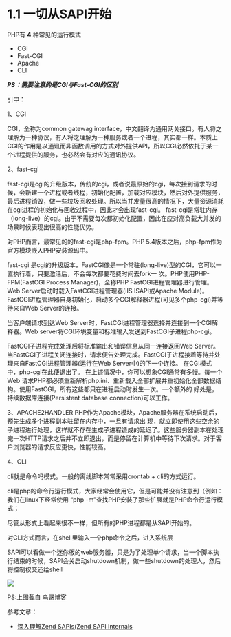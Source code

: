 # 1.1 一切从SAPI开始

PHP有 **4** 种常见的运行模式

* CGI
* Fast-CGI
* Apache
* CLI

***PS：需要注意的是CGI与Fast-CGI的区别***

引申：

1、CGI

CGI，全称为common gatewag interface，中文翻译为通用网关接口。有人将之理解为一种协议，有人将之理解为一种服务或者一个进程，其实都一样。本质上CGI的作用是以通讯而非函数调用的方式对外提供API，所以CGI必然依托于某一个进程提供的服务，也必然会有对应的通讯协议。


2、fast-cgi

fast-cgi是cgi的升级版本，传统的cgi，或者说最原始的cgi，每次接到请求的时候，会新建一个进程或者线程，初始化配置，加载对应模块，然后对外提供服务，最后进程销毁，做一些垃圾回收处理。所以当并发量很高的情况下，大量资源消耗在cgi进程的初始化与回收过程中，因此才会出现fast-cgi。
fast-cgi是常驻内存（long-live）的cgi。由于不需要每次都初始化配置，因此在应对高负载大并发的场景时候表现出很高的性能优势。

对PHP而言，最常见的的fast-cgi是php-fpm。PHP 5.4版本之后，php-fpm作为官方模块嵌入PHP安装源码中。

fast-cgi 是cgi的升级版本，FastCGI像是一个常驻(long-live)型的CGI，它可以一直执行着，只要激活后，不会每次都要花费时间去fork一 次。PHP使用PHP-FPM(FastCGI Process Manager)，全称PHP FastCGI进程管理器进行管理。
Web Server启动时载入FastCGI进程管理器(IIS ISAPI或Apache Module)。FastCGI进程管理器自身初始化，启动多个CGI解释器进程(可见多个php-cgi)并等待来自Web Server的连接。

当客户端请求到达Web Server时，FastCGI进程管理器选择并连接到一个CGI解释器。Web server将CGI环境变量和标准输入发送到FastCGI子进程php-cgi。


FastCGI子进程完成处理后将标准输出和错误信息从同一连接返回Web Server。当FastCGI子进程关闭连接时，请求便告处理完成。FastCGI子进程接着等待并处理来自FastCGI进程管理器(运行在Web Server中)的下一个连接。 在CGI模式中，php-cgi在此便退出了。
在上述情况中，你可以想象CGI通常有多慢。每一个Web 请求PHP都必须重新解析php.ini、重新载入全部扩展并重初始化全部数据结构。使用FastCGI，所有这些都只在进程启动时发生一次。一个额外的 好处是，持续数据库连接(Persistent database connection)可以工作。



3、APACHE2HANDLER
PHP作为Apache模块，Apache服务器在系统启动后，预先生成多个进程副本驻留在内存中，一旦有请求出 现，就立即使用这些空余的子进程进行处理，这样就不存在生成子进程造成的延迟了。这些服务器副本在处理完一次HTTP请求之后并不立即退出，而是停留在计算机中等待下次请求。对于客户浏览器的请求反应更快，性能较高。

4、CLI

cli就是命令吗模式。一般的离线脚本常常采用crontab + cli的方式运行。

cli是php的命令行运行模式，大家经常会使用它，但是可能并没有注意到（例如：我们在linux下经常使用 “php -m”查找PHP安装了那些扩展就是PHP命令行运行模式；



尽管从形式上看起来很不一样，但所有的PHP进程都是从SAPI开始的。

对CLI方式而言，在shell里输入一个php命令之后，进入系统层

SAPI可以看做一个迷你版的web服务器，只是为了处理单个请求，当一个脚本执行结束的时候，SAPI会关启动shutdown机制，做一些shutdown的处理人，然后将控制权交还给shell


![](http://laruence-wordpress.stor.sinaapp.com/uploads/php-arch.jpg)

PS:上图截自 [鸟哥博客](http://www.laruence.com/2008/08/12/180.html)

参考文章：

* [深入理解Zend SAPIs(Zend SAPI Internals](http://www.laruence.com/2008/08/12/180.html)


